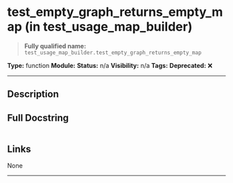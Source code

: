 # test_empty_graph_returns_empty_map (in test_usage_map_builder)
> **Fully qualified name:** `test_usage_map_builder.test_empty_graph_returns_empty_map`

**Type:** function
**Module:** 
**Status:** n/a
**Visibility:** n/a
**Tags:** 
**Deprecated:** ❌

---

## Description


## Full Docstring
```

```

## Links
None

---
